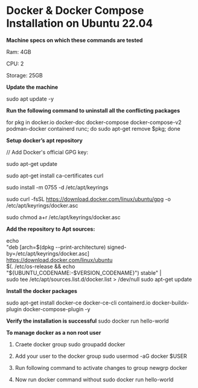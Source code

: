 # Docker & Docker Compose Installation on Ubuntu 22.04


**Machine specs on which these commands are tested**

Ram:  4GB

CPU:  2

Storage:  25GB



**Update the machine**

sudo apt update -y



**Run the following command to uninstall all the conflicting packages**

for pkg in docker.io docker-doc docker-compose docker-compose-v2 podman-docker containerd runc; do sudo apt-get remove $pkg; done




**Setup docker’s apt repository**

// Add Docker's official GPG key:

sudo apt-get update

sudo apt-get install ca-certificates curl

sudo install -m 0755 -d /etc/apt/keyrings

sudo curl -fsSL https://download.docker.com/linux/ubuntu/gpg -o /etc/apt/keyrings/docker.asc

sudo chmod a+r /etc/apt/keyrings/docker.asc


**Add the repository to Apt sources:**

echo \
  "deb [arch=$(dpkg --print-architecture) signed-by=/etc/apt/keyrings/docker.asc] https://download.docker.com/linux/ubuntu \
  $(. /etc/os-release && echo "${UBUNTU_CODENAME:-$VERSION_CODENAME}") stable" | \
  sudo tee /etc/apt/sources.list.d/docker.list > /dev/null
sudo apt-get update




**Install the docker packages**

sudo apt-get install docker-ce docker-ce-cli containerd.io docker-buildx-plugin docker-compose-plugin -y






**Verify the installation is successful**
sudo docker run hello-world




**To manage docker as a non root user**


1. Craete docker group
sudo groupadd docker




2. Add your user to the docker group
sudo usermod -aG docker $USER




3. Run following command to activate changes to group
newgrp docker




4. Now run docker command without sudo
docker run hello-world
